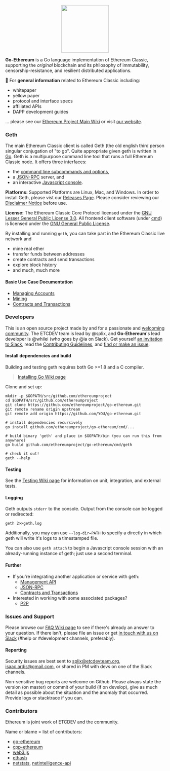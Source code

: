 <p align="center">
  <img src="https://github.com/ethereumclassic/Media_Kit/blob/master//Classic_Logo_Solid/ETC_LOGO_Full_Color_Black.png" width="150"/>
</p>

__Go-Ethereum__ is a Go language implementation of Ethereum Classic, supporting the _original_ blockchain and its philosophy of immutability,  censorship-resistance, and resilient distributed applications. 

:telescope: For __general information__ related to Ethereum Classic including:
- whitepaper 
- yellow paper 
- protocol and interface specs
- affiliated APIs 
- DAPP development guides

... please see our [Ethereum Project Main Wiki](https://github.com/ethereumproject/wiki/wiki) or visit [our website](https://ethereumclassic.github.io). 

### Geth
The main Ethereum Classic client is called Geth (the old english third person singular conjugation of "to go". Quite appropriate given geth is written in [Go](https://golang.org/). Geth is a multipurpose command line tool that runs a full Ethereum Classic node. It offers three interfaces: 
- the [command line subcommands and options](./Command-Line-Options), 
- a [JSON-RPC](https://github.com/ethereumproject/wiki/wiki/JSON-RPC) server, and
- an interactive [Javascript console](https://github.com/ethereumproject/go-ethereum/wiki/JavaScript-Console). 

__Platforms:__ Supported Platforms are Linux, Mac, and Windows. In order to install Geth, please vist our [Releases Page](github.com/ethereumproject/go-ethereum/releases). Please consider reviewing our [Disclaimer Notice](./Disclaimer) before use.

__License:__ The Ethereum Classic Core Protocol licensed under the [GNU Lesser General Public License 3.0](https://www.gnu.org/licenses/lgpl.html). All frontend client software (under [cmd](https://github.com/ethereumproject/go-ethereum/tree/master/cmd)) is licensed under the [GNU General Public License](https://www.gnu.org/copyleft/gpl.html).

By installing and running `geth`, you can take part in the Ethereum Classic live network and
- mine real ether 
- transfer funds between addresses
- create contracts and send transactions
- explore block history
- and much, much more

#### Basic Use Case Documentation
- [Managing Accounts](https://github.com/ethereumproject/go-ethereum/wiki/Managing-Accounts)
- [Mining](https://github.com/ethereumproject/go-ethereum/wiki/mining)
- [Contracts and Transactions](https://github.com/ethereumproject/go-ethereum/wiki/Contracts-and-Transactions)

### Developers
This is an open source project made by and for a passionate and [welcoming community](https://github.com/ethereumproject/volunteer). The ETCDEV team is lead by @splix, and __Go-Ethereum__'s lead developer is @whilei (who goes by @ia on Slack). Get yourself [an invitation to Slack](http://ethereumclassic.herokuapp.com/), read the [Contributing Guidelines](https://github.com/ethereumproject/rfc/blob/master/1/README.md), and [find or make an issue](https://github.com/ethereumproject/go-ethereum/issues).

#### Install dependencies and build
Building and testing geth requires both Go >=1.8 and a C compiler.
> [Installing Go Wiki page](https://github.com/ethereumproject/go-ethereum/wiki/Installing-Go)

Clone and set up:
```shell
mkdir -p $GOPATH/src/github.com/ethereumproject
cd $GOPATH/src/github.com/ethereumproject
git clone https://github.com/ethereumproject/go-ethereum.git
git remote rename origin upstream
git remote add origin https://github.com/YOU/go-ethereum.git

# install dependencies recursively
go install github.com/ethereumproject/go-ethereum/cmd/...

# build binary 'geth' and place in $GOPATH/bin (you can run this from anywhere)
go build github.com/ethereumproject/go-ethereum/cmd/geth

# check it out!
geth --help
```

#### Testing
See the [Testing Wiki page](https://github.com/ethereumproject/go-ethereum/wiki/Testing) for information on unit, integration, and external tests. 

#### Logging
Geth outputs `stderr` to the console. Output from the console can be logged or redirected:
```
geth 2>>geth.log
```

Additionally, you may can use `--log-dir=PATH` to specify a directly in which geth will write it's logs to a timestamped file.

You can also use `geth attach` to begin a Javascript console session with an already-running instance of geth; just use a second terminal.

#### Further
- If you're integrating another application or service with geth:
    + [Management API](https://github.com/ethereumproject/go-ethereum/wiki/Management-APIs)
    + [JSON-RPC](https://github.com/ethereumproject/wiki/wiki/JSON-RPC)
    + [Contracts and Transactions](https://github.com/ethereumproject/wiki/wiki/Contracts-and-Transactions)
- Interested in working with some associated packages?
    + [P2P](https://github.com/ethereumproject/go-ethereum/wiki/Peer-To-Peer)    

### Issues and Support

Please browse our [FAQ Wiki page](./FAQ) to see if there's already an answer to your question. If there isn't, please file an issue or get [in touch with us on Slack](http://ethereumclassic.herokuapp.com/) (#help or #development channels, preferably).

#### Reporting 

Security issues are best sent to splix@etcdevteam.org, isaac.ardis@gmail.com, or shared in PM with devs on one of the Slack channels.

Non-sensitive bug reports are welcome on Github. Please always state the version (on master) or commit of your build (if on develop), give as much detail as possible about the situation and the anomaly that occurred. Provide logs or stacktrace if you can.

### Contributors

Ethereum is joint work of ETCDEV and the community.

Name or blame = list of contributors:
* [go-ethereum](https://github.com/ethereumproject/go-ethereum/graphs/contributors)
* [cpp-ethereum](https://github.com/ethereumproject/cpp-ethereum/graphs/contributors)
* [web3.js](https://github.com/ethereumproject/web3.js/graphs/contributors)
* [ethash](https://github.com/ethereumproject/ethash/graphs/contributors)
* [netstats](https://github.com/cubedro/eth-netstats/graphs/contributors), 
[netintelligence-api](https://github.com/cubedro/eth-net-intelligence-api/graphs/contributors)



